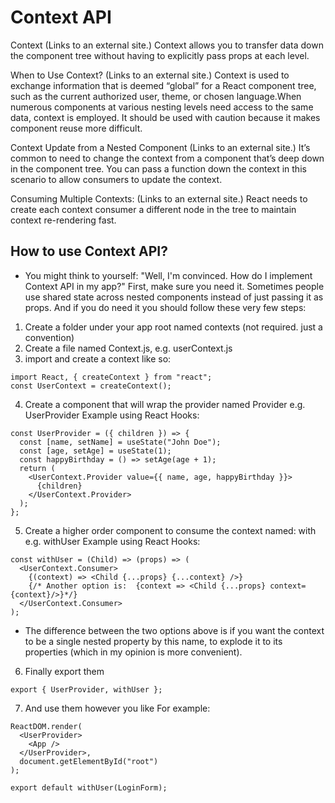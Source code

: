 # Context API

Context (Links to an external site.)
Context allows you to transfer data down the component tree without having to explicitly pass props at each level.

When to Use Context? (Links to an external site.)
Context is used to exchange information that is deemed “global” for a React component tree, such as the current authorized user, theme, or chosen language.When numerous components at various nesting levels need access to the same data, context is employed. It should be used with caution because it makes component reuse more difficult.

Context Update from a Nested Component (Links to an external site.)
It’s common to need to change the context from a component that’s deep down in the component tree. You can pass a function down the context in this scenario to allow consumers to update the context.

Consuming Multiple Contexts: (Links to an external site.)
React needs to create each context consumer a different node in the tree to maintain context re-rendering fast.

## How to use Context API?

- You might think to yourself: "Well, I'm convinced. How do I implement Context API in my app?" First, make sure you need it. Sometimes people use shared state across nested components instead of just passing it as props. And if you do need it you should follow these very few steps:

1. Create a folder under your app root named contexts (not required. just a convention)
1. Create a file named <your context name>Context.js, e.g. userContext.js
1. import and create a context like so:

```
import React, { createContext } from "react";
const UserContext = createContext();
```

4. Create a component that will wrap the provider named Provider e.g. UserProvider
   Example using React Hooks:

```
const UserProvider = ({ children }) => {
  const [name, setName] = useState("John Doe");
  const [age, setAge] = useState(1);
  const happyBirthday = () => setAge(age + 1);
  return (
    <UserContext.Provider value={{ name, age, happyBirthday }}>
      {children}
    </UserContext.Provider>
  );
};
```

5. Create a higher order component to consume the context named: with e.g. withUser
   Example using React Hooks:

```
const withUser = (Child) => (props) => (
  <UserContext.Consumer>
    {(context) => <Child {...props} {...context} />}
    {/* Another option is:  {context => <Child {...props} context={context}/>}*/}
  </UserContext.Consumer>
);
```

- The difference between the two options above is if you want the context to be a single nested property by this name, to explode it to its properties (which in my opinion is more convenient).

6. Finally export them

```
export { UserProvider, withUser };
```

7. And use them however you like
   For example:

```
ReactDOM.render(
  <UserProvider>
    <App />
  </UserProvider>,
  document.getElementById("root")
);
```

```
export default withUser(LoginForm);
```
